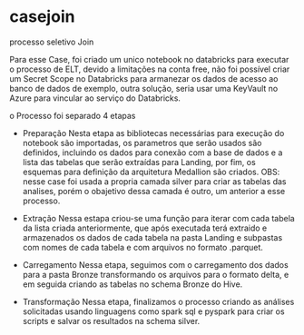 # casejoin
processo seletivo Join

Para esse Case, foi criado um unico notebook no databricks para executar o processo de ELT, devido a limitações na conta free, não foi possível criar um Secret Scope no Databricks para armanezar os dados de acesso ao banco de dados de exemplo, outra solução, seria usar uma KeyVault no Azure para vincular ao serviço do Databricks.

o Processo foi separado 4 etapas

- Preparação
  Nesta etapa as bibliotecas necessárias para execução do notebook são importadas, os parametros que serão usados são definidos, incluindo os dados para conexão com a base de dados e a lista das tabelas que serão extraídas para Landing, por fim, os esquemas para definição da arquitetura Medallion são criados.
  OBS: nesse case foi usada a propria camada silver para criar as tabelas das analises, porém o obajetivo dessa camada é outro, um anterior a esse processo.
   
- Extração
  Nessa estapa criou-se uma função para iterar com cada tabela da lista criada anteriormente, que após executada terá extraido e armazenados os dados de cada tabela na pasta Landing e subpastas com nomes de cada tabela e com arquivos no formato .parquet.
  
- Carregamento
  Nessa etapa, seguimos com o carregamento dos dados para a pasta Bronze transformando os arquivos para o formato delta, e em seguida criando as tabelas no schema Bronze do Hive.
  
- Transformação
  Nessa etapa, finalizamos o processo criando as análises solicitadas usando linguagens como spark sql e pyspark para criar os scripts e salvar os resultados na schema silver.

